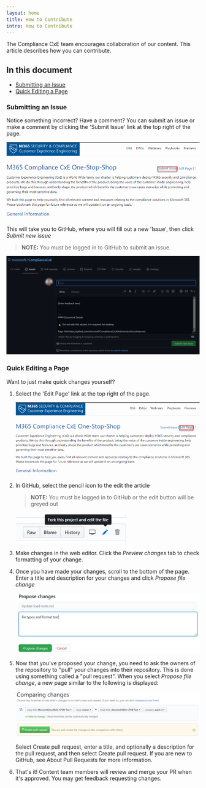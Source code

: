```yaml
---
layout: home
title: How to Contribute
intro: How to Contribute
---
```


The Compliance CxE team encourages collaboration of our content.  This article describes how you can contribute.

## In this document

* [Submitting an Issue](#submitting-an-issue)
* [Quick Editing a Page](#quick-editing-a-page)

### Submitting an Issue

Notice something incorrect? Have a comment? You can submit an issue or make a comment by clicking the 'Submit Issue'  link at the top right of the page.

![](images\submitissue.png)

This will take you to GitHub, where you will fill out a new 'Issue', then click *Submit new issue*

> **NOTE:** You must be logged in to GitHub to submit an issue.

![](images\submitissue-github.png)

### Quick Editing a Page

Want to just make quick changes yourself?

1. Select the 'Edit Page' link at the top right of the page.

    ![](images\editpage.png)

1. In GitHub, select the pencil icon to the edit the article

    > **NOTE:** You must be logged in to GitHub or the edit button will be greyed out

    ![](images\edit-icon.png)

1. Make changes in the web editor. Click the *Preview changes* tab to check formatting of your change.

1. Once you have made your changes, scroll to the bottom of the page. Enter a title and description for your changes and click *Propose file change*

    ![](images\propose-changes.png)

1. Now that you've proposed your change, you need to ask the owners of the repository to "pull" your changes into their repository. This is done using something called a "pull request". When you select *Propose file change*, a new page similar to the following is displayed:

    ![](images\create-pull-request.png)

    Select Create pull request, enter a title, and optionally a description for the pull request, and then select Create pull request. If you are new to GitHub, see About Pull Requests for more information.

1. That's it! Content team members will review and merge your PR when it's approved. You may get feedback requesting changes.
